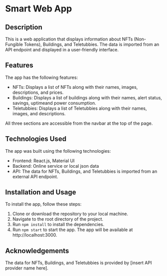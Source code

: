 # Smart Web App

## Description

This is a web application that displays information about NFTs (Non-Fungible Tokens), Buildings, and Teletubbies. The data is imported from an API endpoint and displayed in a user-friendly interface.

## Features

The app has the following features:

- NFTs: Displays a list of NFTs along with their names, images, descriptions, and prices.
- Buildings: Displays a list of buildings along with their names, alert status, savings, uptimeand power consumption.
- Teletubbies: Displays a list of Teletubbies along with their names, images, and descriptions.

All three sections are accessible from the navbar at the top of the page.

## Technologies Used

The app was built using the following technologies:

- Frontend: React.js, Material UI
- Backend: Online service or local json data
- API: The data for NFTs, Buildings, and Teletubbies is imported from an external API endpoint.

## Installation and Usage

To install the app, follow these steps:

1. Clone or download the repository to your local machine.
2. Navigate to the root directory of the project.
3. Run `npm install` to install the dependencies.
4. Run `npm start` to start the app. The app will be available at http://localhost:3000.

## Acknowledgements
The data for NFTs, Buildings, and Teletubbies is provided by [insert API provider name here].